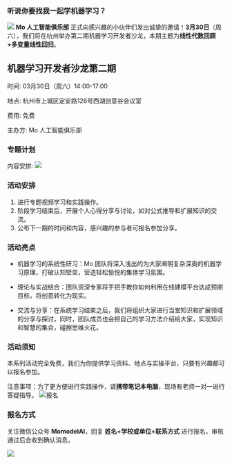 ### 听说你要找我一起学机器学习？
![](https://ws4.sinaimg.cn/large/006tKfTcgy1g127sas0pqj30ye0m8aes.jpg)
**Mo 人工智能俱乐部** 正式向感兴趣的小伙伴们发出诚挚的邀请！**3月30日**（周六），我们将在杭州举办第二期机器学习开发者沙龙，本期主题为**线性代数回顾+多变量线性回归**。
## 机器学习开发者沙龙第二期

时间:  03月30日（周六）14:00-17:00

地点: 杭州市上城区定安路126号西湖创意谷会议室

费用: 免费

主办方:  Mo 人工智能俱乐部

### 专题计划
内容安排: 
![](https://ws1.sinaimg.cn/large/006tKfTcly1g16ry2m0j0j30ju0wgq6h.jpg)

### 活动安排
1. 进行专题视频学习和实践操作。
2. 阶段学习结束后，开展个人心得分享与讨论，如对公式推导和扩展知识的交流。
3. 公布下一期的时间和内容，感兴趣的参与者可报名参加分享。
### 活动亮点

- 机器学习的系统性研习：Mo 团队将深入浅出的为大家阐明复杂深奥的机器学习原理，打破认知壁垒，营造轻松愉悦的集体学习氛围。

- 理论与实战结合：团队资深专家将手把手教你如何利用在线建模平台达成预期目标，将创意转化为现实。

- 交流与分享：在系统学习结束之后，我们将组织大家进行当堂知识和扩展领域的分享与探讨，同时，团队成员也会把自己的学习方法介绍给大家，实现知识和智慧的集合，碰擦思维火花。

### 活动须知
本系列活动完全免费，我们为你提供学习资料、地点与实操平台，只要有兴趣都可以报名参加。

注意事项：为了更方便进行实践操作，请**携带笔记本电脑**，现场有老师一对一进行答疑指导。
![报名](https://ws4.sinaimg.cn/large/006tKfTcgy1g12863b6byj311w08it99.jpg)

### 报名方式
关注微信公众号 **MomodelAI**，回复 **姓名+学校或单位+联系方式** 进行报名，审核通过后会收到确认消息。

![](https://ws3.sinaimg.cn/large/006tKfTcly1g16rrbx8r8j314k0nmdjx.jpg)
